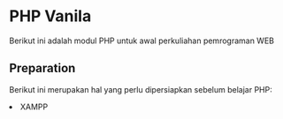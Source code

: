 <h1>PHP Vanila</h1>
<p>Berikut ini adalah modul PHP untuk awal perkuliahan pemrograman WEB</p>
<h2>Preparation</h2>
<p>
    Berikut ini merupakan hal yang perlu dipersiapkan sebelum belajar PHP:
    <li>
        XAMPP
    </li>
</p>
